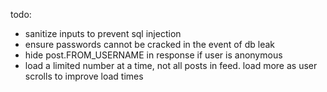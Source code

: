 todo:

- sanitize inputs to prevent sql injection
- ensure passwords cannot be cracked in the event of db leak
- hide post.FROM_USERNAME in response if user is anonymous
- load a limited number at a time, not all posts in feed. load more as user scrolls to improve load times
